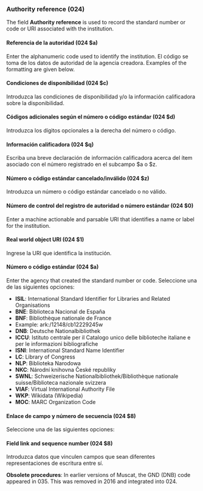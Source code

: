 ### Authority reference (024)

The field **Authority reference** is used to record the standard number or code or URI associated with the institution.

#### Referencia de la autoridad (024 $a)

Enter the alphanumeric code used to identify the institution. El código se toma de los datos de autoridad de la agencia creadora. Examples of the formatting are given below.

#### Condiciones de disponibilidad (024 $c)

Introduzca las condiciones de disponibilidad y/o la información calificadora sobre la disponibilidad.

#### Códigos adicionales según el número o código estándar (024 $d)

Introduzca los dígitos opcionales a la derecha del número o código.

#### Información calificadora (024 $q)

Escriba una breve declaración de información calificadora acerca del ítem asociado con el número registrado en el subcampo $a o $z.

#### Número o código estándar cancelado/inválido (024 $z)

Introduzca un número o código estándar cancelado o no válido.

#### Número de control del registro de autoridad o número estándar (024 $0)

Enter a machine actionable and parsable URI that identifies a name or label for the institution.

#### Real world object URI (024 $1)

Ingrese la URI que identifica la institución.

#### Número o código estándar (024 $a)

Enter the agency that created the standard number or code. Seleccione una de las siguientes opciones:

- **ISIL**: International Standard Identifier for Libraries and Related Organisations
- **BNE**: Biblioteca Nacional de España
- **BNF**: Bibliothèque nationale de France
 - Example: ark:/12148/cb12229245w
- **DNB**: Deutsche Nationalbibliothek
- **ICCU**: Istituto centrale per il Catalogo unico delle biblioteche italiane e per le informazioni bibliografiche
- **ISNI**: International Standard Name Identifier
- **LC**: Library of Congress
- **NLP**: Biblioteka Narodowa
- **NKC**: Národní knihovna České republiky
- **SWNL**: Schweizerische Nationalbibliothek/Bibliothèque nationale suisse/Biblioteca nazionale svizzera
- **VIAF**: Virtual International Authority File
- **WKP**: Wikidata (Wikipedia)
- **MOC**: MARC Organization Code

#### Enlace de campo y número de secuencia (024 $8)

Seleccione una de las siguientes opciones:

#### Field link and sequence number (024 $8)

Introduzca datos que vinculen campos que sean diferentes representaciones de escritura entre sí.

**Obsolete procedures**: In earlier versions of Muscat, the GND (DNB) code appeared in 035. This was removed in 2016 and integrated into 024.
